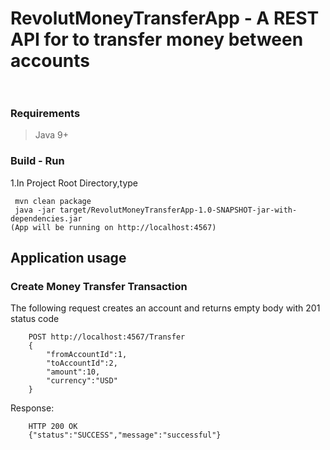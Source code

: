 # RevolutMoneyTransferApp - A REST API for to transfer  money between accounts <br> <br>
### Requirements
> Java 9+
### Build - Run
1.In Project Root Directory,type <br/>
```$xslt
 mvn clean package 
 java -jar target/RevolutMoneyTransferApp-1.0-SNAPSHOT-jar-with-dependencies.jar 
(App will be running on http://localhost:4567)
```
## Application usage
### Create Money Transfer Transaction
The following request creates an account and returns empty body with 201 status code
```
    POST http://localhost:4567/Transfer
    { 
        "fromAccountId":1,
        "toAccountId":2,
        "amount":10,
        "currency":"USD"
    }
```
Response:
```
    HTTP 200 OK
    {"status":"SUCCESS","message":"successful"}
```
